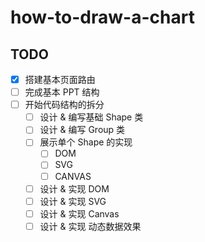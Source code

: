 # how-to-draw-a-chart

## TODO

- [x] 搭建基本页面路由
- [ ] 完成基本 PPT 结构
- [ ] 开始代码结构的拆分
  - [ ] 设计 & 编写基础 Shape 类
  - [ ] 设计 & 编写 Group 类
  - [ ] 展示单个 Shape 的实现
    - [ ] DOM
    - [ ] SVG
    - [ ] CANVAS
  - [ ] 设计 & 实现 DOM
  - [ ] 设计 & 实现 SVG
  - [ ] 设计 & 实现 Canvas
  - [ ] 设计 & 实现 动态数据效果
